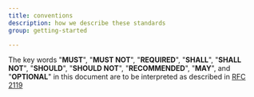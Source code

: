 ```yaml
---
title: conventions
description: how we describe these standards 
group: getting-started

---
```


The key words "**MUST**", "**MUST NOT**", "**REQUIRED**", "**SHALL**", "**SHALL NOT**", "**SHOULD**", "**SHOULD NOT**", "**RECOMMENDED**",  "**MAY**", and "**OPTIONAL**" in this document are to be interpreted as described in [RFC 2119](https://www.ietf.org/rfc/rfc2119.txt)
